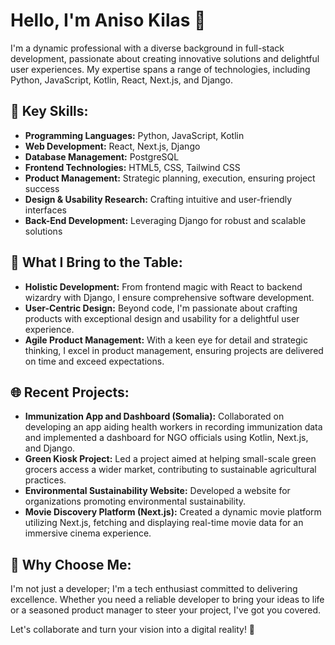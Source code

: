 # Hello, I'm Aniso Kilas 👋

I'm a dynamic professional with a diverse background in full-stack development, passionate about creating innovative solutions and delightful user experiences. My expertise spans a range of technologies, including Python, JavaScript, Kotlin, React, Next.js, and Django.

## 🔧 Key Skills:

- **Programming Languages:** Python, JavaScript, Kotlin
- **Web Development:** React, Next.js, Django
- **Database Management:** PostgreSQL
- **Frontend Technologies:** HTML5, CSS, Tailwind CSS
- **Product Management:** Strategic planning, execution, ensuring project success
- **Design & Usability Research:** Crafting intuitive and user-friendly interfaces
- **Back-End Development:** Leveraging Django for robust and scalable solutions

## 🚀 What I Bring to the Table:

- **Holistic Development:** From frontend magic with React to backend wizardry with Django, I ensure comprehensive software development.
- **User-Centric Design:** Beyond code, I'm passionate about crafting products with exceptional design and usability for a delightful user experience.
- **Agile Product Management:** With a keen eye for detail and strategic thinking, I excel in product management, ensuring projects are delivered on time and exceed expectations.

## 🌐 Recent Projects:

- **Immunization App and Dashboard (Somalia):** Collaborated on developing an app aiding health workers in recording immunization data and implemented a dashboard for NGO officials using Kotlin, Next.js, and Django.
- **Green Kiosk Project:** Led a project aimed at helping small-scale green grocers access a wider market, contributing to sustainable agricultural practices.
- **Environmental Sustainability Website:** Developed a website for organizations promoting environmental sustainability.
- **Movie Discovery Platform (Next.js):** Created a dynamic movie platform utilizing Next.js, fetching and displaying real-time movie data for an immersive cinema experience.

## 💼 Why Choose Me:

I'm not just a developer; I'm a tech enthusiast committed to delivering excellence. Whether you need a reliable developer to bring your ideas to life or a seasoned product manager to steer your project, I've got you covered.

Let's collaborate and turn your vision into a digital reality! 🚀

